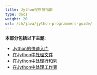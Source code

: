 ```yaml
---
title: Jython程序员指南
type: docs
weight: 20
url: /zh/java/jython-programmers-guide/
---
```


**本部分包括以下主题:**

- [Jython的快速入门](/cells/zh/java/quick-start-in-jython/)
- [在Jython中处理文件](/cells/zh/java/working-with-files-in-jython/)
- [在Jython中处理行和列](/cells/zh/java/working-with-rows-and-columns-in-jython/)
- [在Jython中处理工作表](/cells/zh/java/working-with-worksheets-in-jython/)
